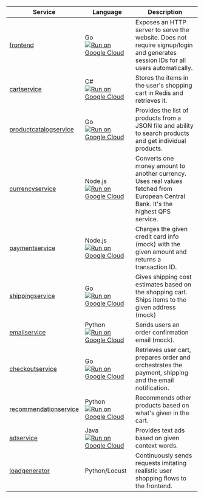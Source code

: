 | Service                                              | Language      | Description                                                                                                                       |
| ---------------------------------------------------- | ------------- | --------------------------------------------------------------------------------------------------------------------------------- |
| [frontend](./src/frontend)                           | Go [![Run on Google Cloud](https://deploy.cloud.run/button.svg)](https://deploy.cloud.run?dir=src/frontend)           | Exposes an HTTP server to serve the website. Does not require signup/login and generates session IDs for all users automatically. |
| [cartservice](./src/cartservice)                     | C# [![Run on Google Cloud](https://deploy.cloud.run/button.svg)](https://deploy.cloud.run?dir=src/cartservice)           | Stores the items in the user's shopping cart in Redis and retrieves it.                                                           |
| [productcatalogservice](./src/productcatalogservice) | Go [![Run on Google Cloud](https://deploy.cloud.run/button.svg)](https://deploy.cloud.run?dir=src/productcatalogservice)           | Provides the list of products from a JSON file and ability to search products and get individual products.                        |
| [currencyservice](./src/currencyservice)             | Node.js [![Run on Google Cloud](https://deploy.cloud.run/button.svg)](https://deploy.cloud.run?dir=src/currencyservice)        | Converts one money amount to another currency. Uses real values fetched from European Central Bank. It's the highest QPS service. |
| [paymentservice](./src/paymentservice)               | Node.js [![Run on Google Cloud](https://deploy.cloud.run/button.svg)](https://deploy.cloud.run?dir=src/paymentservice)      | Charges the given credit card info (mock) with the given amount and returns a transaction ID.                                     |
| [shippingservice](./src/shippingservice)             | Go [![Run on Google Cloud](https://deploy.cloud.run/button.svg)](https://deploy.cloud.run?dir=src/shippingservice)           | Gives shipping cost estimates based on the shopping cart. Ships items to the given address (mock)                                 |
| [emailservice](./src/emailservice)                   | Python [![Run on Google Cloud](https://deploy.cloud.run/button.svg)](https://deploy.cloud.run?dir=src/emailservice)        | Sends users an order confirmation email (mock).                                                                                   |
| [checkoutservice](./src/checkoutservice)             | Go [![Run on Google Cloud](https://deploy.cloud.run/button.svg)](https://deploy.cloud.run?dir=src/checkoutservice)           | Retrieves user cart, prepares order and orchestrates the payment, shipping and the email notification.                            |
| [recommendationservice](./src/recommendationservice) | Python [![Run on Google Cloud](https://deploy.cloud.run/button.svg)](https://deploy.cloud.run?dir=src/recommendationservice)       | Recommends other products based on what's given in the cart.                                                                      |
| [adservice](./src/adservice)                         | Java [![Run on Google Cloud](https://deploy.cloud.run/button.svg)](https://deploy.cloud.run?dir=src/adservice)          | Provides text ads based on given context words.                                                                                   |
| [loadgenerator](./src/loadgenerator)                 | Python/Locust | Continuously sends requests imitating realistic user shopping flows to the frontend.                                              |
